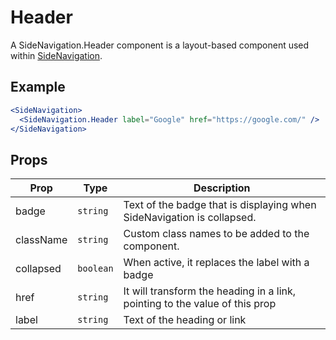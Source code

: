 # Header

A SideNavigation.Header component is a layout-based component used within [SideNavigation](../README.md).

## Example

```jsx
<SideNavigation>
  <SideNavigation.Header label="Google" href="https://google.com/" />
</SideNavigation>
```

## Props

| Prop      | Type      | Description                                                                 |
| --------- | --------- | --------------------------------------------------------------------------- |
| badge     | `string`  | Text of the badge that is displaying when SideNavigation is collapsed.      |
| className | `string`  | Custom class names to be added to the component.                            |
| collapsed | `boolean` | When active, it replaces the label with a badge                             |
| href      | `string`  | It will transform the heading in a link, pointing to the value of this prop |
| label     | `string`  | Text of the heading or link                                                 |
